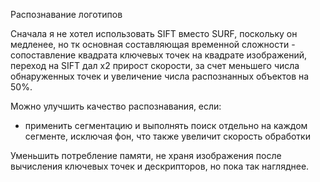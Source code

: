 ﻿
Распознавание логотипов

Сначала я не хотел использовать SIFT вместо SURF, поскольку он медленее, но тк основная составляющая временной сложности - сопоставление квадрата ключевых точек на квадрате изображений, переход на SIFT дал х2 прирост скорости, за счет меньшего числа обнаруженных точек и увеличение числа распознанных объектов на 50%.

Можно улучшить качество распознавания, если:

- применить сегментацию и выполнять поиск отдельно на каждом сегменте, исключая фон, что также увеличит скорость обработки

Уменьшить потребление памяти, не храня изображения после вычисления ключевых точек и дескрипторов, но пока так нагляднее.
